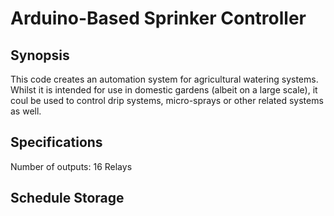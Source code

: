 # Arduino-Based Sprinker Controller

## Synopsis

This code creates an automation system for agricultural watering systems.  Whilst it is intended for use in domestic gardens (albeit on a large scale), it coul be used to control drip systems, micro-sprays or other related systems as well.

## Specifications

Number of outputs: 16 Relays

## Schedule Storage


